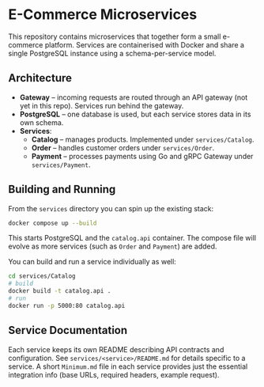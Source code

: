 # E-Commerce Microservices

This repository contains microservices that together form a small e-commerce platform. Services are containerised with Docker and share a single PostgreSQL instance using a schema-per-service model.

## Architecture

- **Gateway** – incoming requests are routed through an API gateway (not yet in this repo). Services run behind the gateway.
- **PostgreSQL** – one database is used, but each service stores data in its own schema.
- **Services**:
  - **Catalog** – manages products. Implemented under `services/Catalog`.
  - **Order** – handles customer orders under `services/Order`.
  - **Payment** – processes payments using Go and gRPC Gateway under `services/Payment`.

## Building and Running

From the `services` directory you can spin up the existing stack:

```bash
docker compose up --build
```

This starts PostgreSQL and the `catalog.api` container. The compose file will evolve as more services (such as `Order` and `Payment`) are added.

You can build and run a service individually as well:

```bash
cd services/Catalog
# build
docker build -t catalog.api .
# run
docker run -p 5000:80 catalog.api
```

## Service Documentation

Each service keeps its own README describing API contracts and configuration. See `services/<service>/README.md` for details specific to a service. A short `Minimum.md` file in each service provides just the essential integration info (base URLs, required headers, example request).
